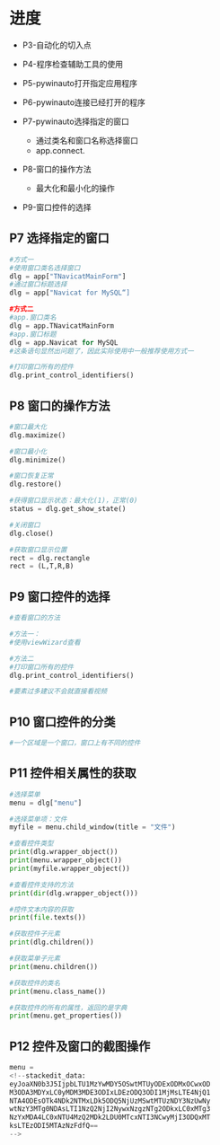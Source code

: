 # 进度
* P3-自动化的切入点
* P4-程序检查辅助工具的使用
* P5-pywinauto打开指定应用程序
* P6-pywinauto连接已经打开的程序
* P7-pywinauto选择指定的窗口
	* 通过类名和窗口名称选择窗口
	* app.connect.
* P8-窗口的操作方法
	* 最大化和最小化的操作

* P9-窗口控件的选择

## P7 选择指定的窗口
```Python
#方式一
#使用窗口类名选择窗口
dlg = app["TNavicatMainForm"]
#通过窗口标题选择
dlg = app["Navicat for MySQL“]

#方式二
#app.窗口类名
dlg = app.TNavicatMainForm
#app.窗口标题
dlg = app.Navicat for MySQL
#这条语句显然出问题了，因此实际使用中一般推荐使用方式一

#打印窗口所有的控件
dlg.print_control_identifiers()
```	

## P8 窗口的操作方法
```Python
#窗口最大化
dlg.maximize()

#窗口最小化
dlg.minimize()

#窗口恢复正常
dlg.restore()

#获得窗口显示状态：最大化(1)，正常(0)
status = dlg.get_show_state()

#关闭窗口
dlg.close()

#获取窗口显示位置
rect = dlg.rectangle
rect = (L,T,R,B)
```

## P9 窗口控件的选择
```Python
#查看窗口的方法

#方法一：
#使用viewWizard查看

#方法二
#打印窗口所有的控件
dlg.print_control_identifiers()

#要素过多建议不会就直接看视频
```

## P10 窗口控件的分类
```Python
#一个区域是一个窗口，窗口上有不同的控件
```

## P11 控件相关属性的获取
```Python
#选择菜单
menu = dlg["menu"]

#选择菜单项：文件
myfile = menu.child_window(title = "文件")

#查看控件类型
print(dlg.wrapper_object())
print(menu.wrapper_object())
print(myfile.wrapper_object())

#查看控件支持的方法
print(dir(dlg.wrapper_object()))

#控件文本内容的获取
print(file.texts())

#获取控件子元素
print(dlg.children())

#获取菜单子元素
print(menu.children())

#获取控件的类名
print(menu.class_name())

#获取控件的所有的属性，返回的是字典
print(menu.get_properties())
```

## P12 控件及窗口的截图操作
```Python
menu = 
<!--stackedit_data:
eyJoaXN0b3J5IjpbLTU1MzYwMDY5OSwtMTUyODExODMxOCwxOD
M3ODA3MDYxLC0yMDM3MDE3ODIxLDEzODQ3ODI1MjMsLTE4NjQ1
NTA4ODEsOTk4NDk2NTMxLDk5ODQ5NjUzMSwtMTUzNDY3NzUwNy
wtNzY3MTg0NDAsLTI1NzQ2NjI2NywxNzgzNTg2ODkxLC0xMTg3
NzYxMDA4LC0xNTU4MzQ2MDk2LDU0MTcxNTI3NCwyMjI3ODQxMT
ksLTEzODI5MTAzNzFdfQ==
-->